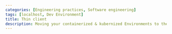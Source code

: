 ```yaml
---
categories: [Engineering practices, Software engineering]
tags: [localhost, Dev Environment]
title: Thin client
description: Moving your containerized & kubernized Environments to the cloud
---
```

